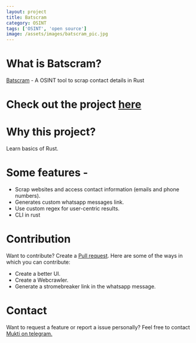 ```yaml
---
layout: project
title: Batscram
category: OSINT
tags: ['OSINT', 'open source']
image: /assets/images/batscram_pic.jpg
---
```

# What is Batscram?
[Batscram](https://github.com/ChrompyCoder/batscram) - A OSINT tool to scrap contact details in Rust

# Check out the project [here](https://github.com/ChrompyCoder/batscram)

# Why this project?
Learn basics of Rust.

# Some features - 
- Scrap websites and access contact information (emails and phone numbers).
- Generates custom whatsapp messages link.
- Use custom regex for user-centric results.
- CLI in rust

# Contribution
Want to contribute? Create a [Pull request](https://github.com/ChrompyCoder/batscram/pulls). 
Here are some of the ways in which you can contribute:
- Create a better UI.
- Create a Webcrawler. 
- Generate a stromebreaker link in the whatsapp message.

# Contact
Want to request a feature or report a issue personally? Feel free to contact [Mukti on telegram.](https://t.me/+JYx6akEWSik2Yjc1)